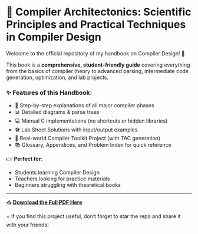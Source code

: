 # 📘 Compiler Architectonics: Scientific Principles and Practical Techniques in Compiler Design  

Welcome to the official repository of my handbook on Compiler Design! 🚀  

This book is a **comprehensive, student-friendly guide** covering everything from the basics of compiler theory to advanced parsing, intermediate code generation, optimization, and lab projects.  

### ✨ Features of this Handbook:
- 🔎 Step-by-step explanations of all major compiler phases  
- 📊 Detailed diagrams & parse trees  
- 💻 Manual C implementations (no shortcuts or hidden libraries)  
- 🛠️ Lab Sheet Solutions with input/output examples  
- 🧩 Real-world Compiler Toolkit Project (with TAC generation)  
- 📚 Glossary, Appendices, and Problem Index for quick reference  

👉 **Perfect for:**  
- Students learning Compiler Design  
- Teachers looking for practice materials  
- Beginners struggling with theoretical books  

---

📥 **[Download the Full PDF Here](your_download_link)**  

⭐ If you find this project useful, don’t forget to star the repo and share it with your friends!  
